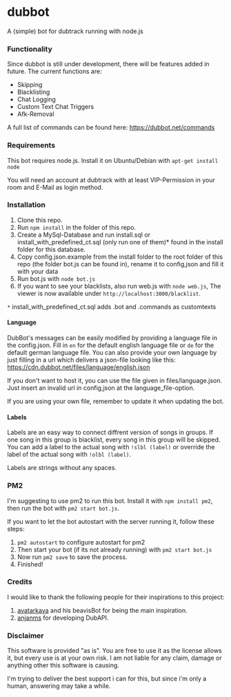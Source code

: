 # dubbot
A (simple) bot for dubtrack running with node.js

### Functionality

Since dubbot is still under development, there will be features added in future. The current functions are:

* Skipping
* Blacklisting
* Chat Logging
* Custom Text Chat Triggers
* Afk-Removal

A full list of commands can be found here: https://dubbot.net/commands

### Requirements

This bot requires node.js. Install it on Ubuntu/Debian with ```apt-get install node```

You will need an account at dubtrack with at least VIP-Permission in your room and E-Mail as login method.



### Installation

1. Clone this repo.
2. Run ```npm install``` in the folder of this repo.
3. Create a MySql-Database and run install.sql or install_with_predefined_ct.sql (only run one of them)* found in the install folder for this database.
4. Copy config.json.example from the install folder to the root folder of this repo (the folder bot.js can be found in), rename it to config,json and fill it with your data
5. Run bot.js with ```node bot.js```
6. If you want to see your blacklists, also run web.js with ```node web.js```, The viewer is now available under ```http://localhost:3000/blacklist```.

`*` install_with_predefined_ct.sql adds .bot and .commands as customtexts

#### Language

DubBot's messages can be easily modified by providing a language file in the config.json. Fill in ```en``` for the default english language file or ```de``` for the default german language file. You can also provide your own language by just filling in a url which delivers a json-file looking like this: https://cdn.dubbot.net/files/language/english.json

If you don't want to host it, you can use the file given in files/language.json. Just insert an invalid url in config,json at the language_file-option.

If you are using your own file, remember to update it when updating the bot.

#### Labels

Labels are an easy way to connect diffrent version of songs in groups. If one song in this group is blacklist, every song in this group will be skipped. You can add a label to the actual song with ```!slbl (label)``` or override the label of the actual song with ```!olbl (label)```.

Labels are strings without any spaces.

### PM2

I'm suggesting to use pm2 to run this bot. Install it with ```npm install pm2```, then run the bot with ```pm2 start bot.js```.

If you want to let the bot autostart with the server running it, follow these steps:

1. ```pm2 autostart``` to configure autostart for pm2
2. Then start your bot (if its not already running) with ```pm2 start bot.js```
3. Now run ```pm2 save``` to save the process.
4. Finished!


### Credits

I would like to thank the following people for their inspirations to this project:

1. [avatarkava](https://github.com/avatarkava) and his beavisBot for being the main inspiration.
2. [anjanms](https://github.com/anjanms) for developing DubAPI.


### Disclaimer

This software is provided "as is". You are free to use it as the license allows it, but every use is at your own risk. I am not liable for any claim, damage or anything other this software is causing.

I'm trying to deliver the best support i can for this, but since i'm only a human, answering may take a while.
